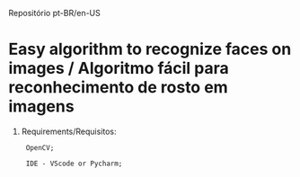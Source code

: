Repositório pt-BR/en-US

# Easy algorithm to recognize faces on images / Algoritmo fácil para reconhecimento de rosto em imagens


1. Requirements/Requisitos: 

        OpenCV;

        IDE - VScode or Pycharm;

